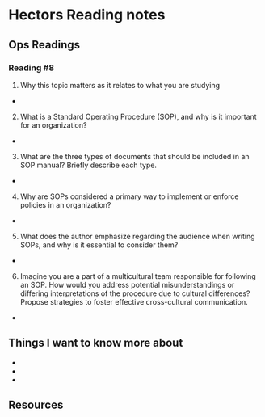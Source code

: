 # Hectors Reading notes


## Ops Readings


### Reading #8

1. Why this topic matters as it relates to what you are studying

- 

2. What is a Standard Operating Procedure (SOP), and why is it important for an organization?

- 

3. What are the three types of documents that should be included in an SOP manual? Briefly describe each type.

- 

4. Why are SOPs considered a primary way to implement or enforce policies in an organization?

- 

5. What does the author emphasize regarding the audience when writing SOPs, and why is it essential to consider them?

- 

6. Imagine you are a part of a multicultural team responsible for following an SOP. How would you address potential misunderstandings or differing interpretations of the procedure due to cultural differences? Propose strategies to foster effective cross-cultural communication.

- 

## Things I want to know more about

- 
- 
- 
 
## Resources

